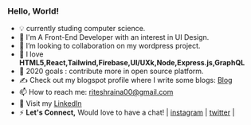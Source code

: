 ### <b>Hello, World!</b>

- 💡 currently studing computer science.
- 🌱 I'm A Front-End Developer with an interest in UI Design.
- 👯 I’m looking to collaboration on my wordpress project.
- 🤔 I love <b>HTML5,React,Tailwind,Firebase,UI/UXk,Node,Express.js,GraphQL</b>
- 🌱 2020 goals : contribute more in open source platform.
- ✍️ Check out my blogspot profile where I write some blogs: [Blog]
- 📫 How to reach me: riteshraina00@gmail.com
- 🐧 Visit my [LinkedIn] 
- ⚡ <b>Let's Connect,</b> Would love to have a chat! |  [instagram] | [twitter]  |


[LinkedIn]: https://www.linkedin.com/in/ritesh-kumar0/
[instagram]: https://www.instagram.com/wordssaysalot/
[Blog]: https://wordssaysalot.wordpress.com/ 
[twitter]: https://twitter.com/dewdropxD
